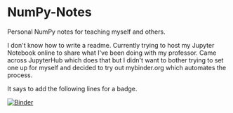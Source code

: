 # NumPy-Notes
Personal NumPy notes for teaching myself and others.

I don't know how to write a readme. Currently trying
to host my Jupyter Notebook online to share what I've 
been doing with my professor. Came across JupyterHub
which does that but I didn't want to bother trying
to set one up for myself and decided to try out 
mybinder.org which automates the process.

It says to add the following lines for a badge.

[![Binder](https://mybinder.org/badge_logo.svg)](https://mybinder.org/v2/gh/randalljj/NumPy-Notes/HEAD)
